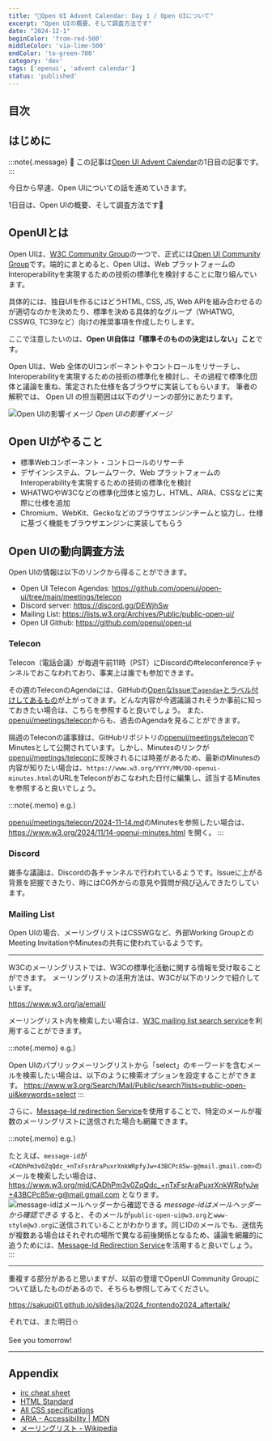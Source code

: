 ```yaml
---
title: "🎄Open UI Advent Calendar: Day 1 / Open UIについて"
excerpt: "Open UIの概要、そして調査方法です"
date: "2024-12-1"
beginColor: 'from-red-500'
middleColor: 'via-lime-500'
endColor: 'to-green-700'
category: 'dev'
tags: ['openui', 'advent calendar']
status: 'published'
---
```

## 目次

## はじめに

:::note{.message}
🎄 この記事は[Open UI Advent Calendar](https://adventar.org/calendars/10293)の1日目の記事です。
:::

今日から早速、Open UIについての話を進めていきます。

1日目は、Open UIの概要、そして調査方法です🧤

## OpenUIとは

Open UIは、[W3C Community Group](https://www.w3.org/groups/cg/)の一つで、正式には[Open UI Community Group](https://www.w3.org/groups/cg/)です。端的にまとめると、Open UIは、Web プラットフォームのInteroperabilityを実現するための技術の標準化を検討することに取り組んでいます。

具体的には、独自UIを作るにはどうHTML, CSS, JS, Web APIを組み合わせるのが適切なのかを決めたり、標準を決める具体的なグループ（WHATWG, CSSWG, TC39など）向けの推奨事項を作成したりします。

ここで注意したいのは、**Open UI自体は「標準そのものの決定はしない」こと**です。

Open UIは、Web 全体のUIコンポーネントやコントロールをリサーチし、Interoperabilityを実現するための技術の標準化を検討し、その過程で標準化団体と議論を重ね、策定された仕様を各ブラウザに実装してもらいます。
筆者の解釈では、 Open UI の担当範囲は以下のグリーンの部分にあたります。

![Open UIの影響イメージ](/effect-open-ui.png)
*Open UIの影響イメージ*

## Open UIがやること

- 標準Webコンポーネント・コントロールのリサーチ
- デザインシステム、フレームワーク、Web プラットフォームのInteroperabilityを実現するための技術の標準化を検討
- WHATWGやW3Cなどの標準化団体と協力し、HTML、ARIA、CSSなどに実際に仕様を追加
- Chromium、WebKit、Geckoなどのブラウザエンジンチームと協力し、仕様に基づく機能をブラウザエンジンに実装してもらう

## Open UIの動向調査方法

Open UIの情報は以下のリンクから得ることができます。

- Open UI Telecon Agendas: https://github.com/openui/open-ui/tree/main/meetings/telecon
- Discord server: https://discord.gg/DEWjhSw
- Mailing List: https://lists.w3.org/Archives/Public/public-open-ui/
- Open UI Github: https://github.com/openui/open-ui

### Telecon

Telecon（電話会議）が毎週午前11時（PST）にDiscordの#teleconferenceチャンネルでおこなわれており、事実上は誰でも参加できます。

その週のTeleconのAgendaには、GitHubの[OpenなIssueで`agenda+`とラベル付けしてあるもの](https://github.com/openui/open-ui/issues?q=is%3Aopen+is%3Aissue+label%3Aagenda%2B)が上がってきます。どんな内容が今週議論されそうか事前に知っておきたい場合は、こちらを参照すると良いでしょう。
また、[openui/meetings/telecon](https://github.com/openui/open-ui/tree/main/meetings/telecon)からも、過去のAgendaを見ることができます。

隔週のTeleconの議事録は、GitHubリポジトリの[openui/meetings/telecon](https://github.com/openui/open-ui/tree/main/meetings/telecon)でMinutesとして公開されています。しかし、Minutesのリンクが[openui/meetings/telecon](https://github.com/openui/open-ui/tree/main/meetings/telecon)に反映されるには時差があるため、最新のMinutesの内容が知りたい場合は、`https://www.w3.org/YYYY/MM/DD-openui-minutes.html`のURLをTeleconがおこなわれた日付に編集し、該当するMinutesを参照すると良いでしょう。

:::note{.memo}
e.g.）

[openui/meetings/telecon/2024-11-14.md](https://github.com/openui/open-ui/blob/main/meetings/telecon/2024-11-14.md)のMinutesを参照したい場合は、https://www.w3.org/2024/11/14-openui-minutes.html を開く。
:::

### Discord

雑多な議論は、Discordの各チャンネルで行われているようです。Issueに上がる背景を把握できたり、時にはCG外からの意見や質問が飛び込んできたりしています。

### Mailing List

Open UIの場合、メーリングリストはCSSWGなど、外部Working GroupとのMeeting InvitationやMinutesの共有に使われているようです。

***

W3Cのメーリングリストでは、W3Cの標準化活動に関する情報を受け取ることができます。
メーリングリストの活用方法は、W3Cが以下のリンクで紹介しています。

https://www.w3.org/ja/email/

メーリングリスト内を検索したい場合は、[W3C mailing list search service](https://www.w3.org/Search/Mail/Public/search)を利用することができます。

:::note{.memo}
e.g.）

Open UIのパブリックメーリングリストから「select」のキーワードを含むメールを検索したい場合は、以下のように検索オプションを設定することができます。
https://www.w3.org/Search/Mail/Public/search?lists=public-open-ui&keywords=select
:::

さらに、[Message-Id redirection Service](https://www.w3.org/mid/)を使用することで、特定のメールが複数のメーリングリストに送信された場合も網羅できます。

:::note{.memo}
e.g.）

たとえば、`message-id`が`<CADhPm3v0ZqQdc_+nTxFsrAraPuxrXnkWRpfyJw+43BCPc85w-g@mail.gmail.com>`のメールを検索したい場合は、https://www.w3.org/mid/CADhPm3v0ZqQdc_+nTxFsrAraPuxrXnkWRpfyJw+43BCPc85w-g@mail.gmail.com となります。
![message-idはメールヘッダーから確認できる](/message-id.png)
*message-idはメールヘッダーから確認できる*
すると、そのメールが`public-open-ui@w3.org`と`www-style@w3.org`に送信されていることがわかります。同じIDのメールでも、送信先が複数ある場合はそれぞれの場所で異なる前後関係となるため、議論を網羅的に追うためには、[Message-Id Redirection Service](https://www.w3.org/mid/)を活用すると良いでしょう。
:::

***

重複する部分があると思いますが、以前の登壇でOpenUI Community Groupについて話したものがあるので、そちらも参照してみてください。

https://sakupi01.github.io/slides/ja/2024_frontendo2024_aftertalk/

それでは、また明日⛄

See you tomorrow!

***

## Appendix

- [irc cheat sheet](https://gist.github.com/xero/2d6e4b061b4ecbeb9f99)
- [HTML Standard](https://html.spec.whatwg.org/multipage/)
- [All CSS specifications](https://www.w3.org/Style/CSS/specs.en.html)
- [ARIA - Accessibility | MDN](https://developer.mozilla.org/en-US/docs/Web/Accessibility/ARIA#standardization_efforts)
- [メーリングリスト - Wikipedia](https://ja.wikipedia.org/wiki/%E3%83%A1%E3%83%BC%E3%83%AA%E3%83%B3%E3%82%B0%E3%83%AA%E3%82%B9%E3%83%88)
